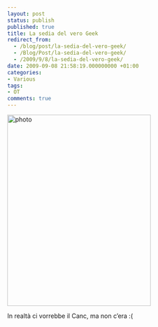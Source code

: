 ```yaml
---
layout: post
status: publish
published: true
title: La sedia del vero Geek
redirect_from: 
  - /blog/post/la-sedia-del-vero-geek/
  - /Blog/Post/la-sedia-del-vero-geek/
  - /2009/9/8/la-sedia-del-vero-geek/
date: 2009-09-08 21:58:19.000000000 +01:00
categories:
- Various
tags:
- OT
comments: true
---
```

<a href="http://imperugo.tostring.it/Content/Uploaded/image/photo_2.jpg" rel="shadowbox[La-sedia-del-vero-Geek];options={counterType:'skip',continuous:true,animSequence:'sync'}"><img SinglelineIgnoreCase style="border-bottom: 0px; border-left: 0px; display: inline; border-top: 0px; border-right: 0px" title="photo" border="0" alt="photo" src="http://imperugo.tostring.it/Content/Uploaded/image/photo_thumb.jpg" width="328" height="436" /></a>     <p>In realtà ci vorrebbe il Canc, ma non c’era :(</p>
